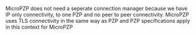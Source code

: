 MicroPZP does not need a seperate connection manager because we have IP only connectivity, to one PZP and no peer to peer connectivity.
MicroPZP uses TLS connectivity in the same way as PZP and PZP specifications apply in this context for MicroPZP

